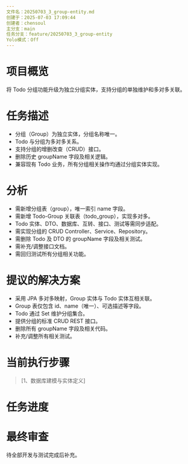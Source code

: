 ```yaml
---
文件名：20250703_3_group-entity.md
创建于：2025-07-03 17:09:44
创建者：chensoul
主分支：main
任务分支：feature/20250703_3_group-entity
Yolo模式：Off
---
```


# 项目概览

将 Todo 分组功能升级为独立分组实体，支持分组的单独维护和多对多关联。

# 任务描述

- 分组（Group）为独立实体，分组名称唯一。
- Todo 与分组为多对多关系。
- 支持分组的增删改查（CRUD）接口。
- 删除历史 groupName 字段及相关逻辑。
- 兼容现有 Todo 业务，所有分组相关操作均通过分组实体实现。

# 分析

- 需新增分组表（group），唯一索引 name 字段。
- 需新增 Todo-Group 关联表（todo_group），实现多对多。
- Todo 实体、DTO、数据库、互转、接口、测试等需同步适配。
- 需实现分组的 CRUD Controller、Service、Repository。
- 需删除 Todo 及 DTO 的 groupName 字段及相关测试。
- 需补充/调整接口文档。
- 需回归测试所有分组相关功能。

# 提议的解决方案

- 采用 JPA 多对多映射，Group 实体与 Todo 实体互相关联。
- Group 表仅包含 id、name（唯一）、可选描述等字段。
- Todo 通过 Set<Group> 维护分组集合。
- 提供分组的标准 CRUD REST 接口。
- 删除所有 groupName 字段及相关代码。
- 补充/调整所有相关测试。

# 当前执行步骤

> [1、数据库建模与实体定义]

# 任务进度

# 最终审查

待全部开发与测试完成后补充。
